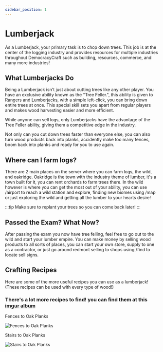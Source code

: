 ```yaml
---
sidebar_position: 1
---
```


# Lumberjack

As a Lumberjack, your primary task is to chop down trees. This job is at the center of the logging industry and provides resources for multiple industries throughout DemocracyCraft such as building, resources, commerce, and many more industries!

## What Lumberjacks Do

Being a Lumberjack isn't just about cutting trees like any other player. You have an exclusive ability known as the "Tree Feller.", this ability is given to Rangers and Lumberjacks, with a simple left-click, you can bring down entire trees at once. This special skill sets you apart from regular players and makes wood harvesting easier and more efficient.

While anyone can sell logs, only Lumberjacks have the advantage of the Tree Feller ability, giving them a competitive edge in the industry.

Not only can you cut down trees faster than everyone else, you can also turn wood products back into planks, accidently make too many fences, boom back into planks and ready for you to use again.

## Where can I farm logs?

There are 2 main places on the server where you can farm logs, the wild, and oakridge. Oakridge is the town with the industry theme of lumber, it's a town built for it, you can rent orchards to farm trees there. In the wild however is where you can get the most out of your ability, you can use /airport to reach a wild station and explore, finding new biomes using /map or just exploring the wild and getting all the lumber to your hearts desire!

:::tip Make sure to replant your trees so you can come back later!
:::

## Passed the Exam? What Now?

After passing the exam you now have tree felling, feel free to go out to the wild and start your lumber empire. You can make money by selling wood products to all sorts of places, you can start your own store, supply to one as a contractor, or just go around redmont selling to shops using /find to locate sell signs. 

## Crafting Recipes

Here are some of the more useful recipes you can use as a lumberjack! (These recipes can be used with every type of wood!)

### There's a lot more recipes to find! you can find them at this [imgur album](https://imgur.com/a/8i7b7KG)

Fences to Oak Planks

![Fences to Oak Planks](https://i.imgur.com/oKEOYf3.png)

Stairs to Oak Planks

![Stairs to Oak Planks](https://i.imgur.com/5B7g85l.png)
